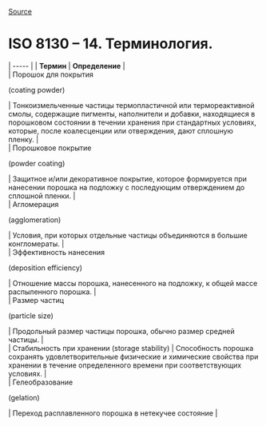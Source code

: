 
[Source](http://vseokraskah.net/standart-iso-8130-14 "Permalink to Стандарт ISO 8130 – 14. Терминология.")

#  ISO 8130 – 14. Терминология.


| ----- |
| **Термин** |  **Определение** |  
| Порошок для покрытия 

(coating powder)

 |  Тонкоизмельченные частицы термопластичной или термореактивной смолы, содержащие пигменты, наполнители и добавки, находящиеся в порошковом состоянии в течении хранения при стандартных условиях, которые, после коалесценции или отверждения, дают сплошную пленку. |  
| Порошковое покрытие 

(powder coating)

 |  Защитное и/или декоративное покрытие, которое формируется при нанесении порошка на подложку с последующим отверждением до сплошной пленки. |  
| Агломерация 

(agglomeration)

 |  Условия, при которых отдельные частицы объединяются в большие конгломераты. |  
| Эффективность нанесения 

(deposition efficiency)

 |  Отношение массы порошка, нанесенного на подложку, к общей массе распыленного порошка. |  
| Размер частиц 

(particle size)

 |  Продольный размер частицы порошка, обычно размер средней частицы. |  
| Стабильность при хранении (storage stability) |  Способность порошка сохранять удовлетворительные физические и химические свойства при хранении в течение определенного времени при соответствующих условиях. |  
| Гелеобразование 

(gelation)

 |  Переход расплавленного порошка в нетекучее состояние | 

  